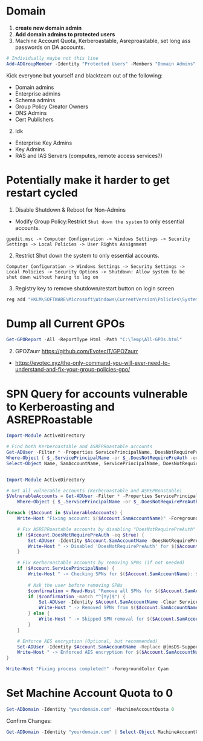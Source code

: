 # Domain
1. **create new domain admin**
2. **Add domain admins to protected users**
3. Machine Account Quota, Kerberoastable, Asreproastable, set long ass passwords on DA accounts. 
```powershell
# Individually maybe not this line
Add-ADGroupMember -Identity "Protected Users" -Members "Domain Admins"
```
   
Kick everyone but yourself and blackteam out of the following:
  - Domain admins
  - Enterprise admins
  - Schema admins
  - Group Policy Creator Owners
  - DNS Admins
  - Cert Publishers

2. Idk
  - Enterprise Key Admins
  - Key Admins
  - RAS and IAS Servers (computes, remote access services?)

# Potentially make it harder to get restart cycled
1. Disable Shutdown & Reboot for Non-Admins
  - Modify Group Policy:Restrict ```Shut down the system``` to only essential accounts.
```plaintext
gpedit.msc -> Computer Configuration -> Windows Settings -> Security Settings -> Local Policies -> User Rights Assignment
 ```
2. Restrict Shut down the system to only essential accounts.
```plaintext
Computer Configuration -> Windows Settings -> Security Settings -> Local Policies -> Security Options -> Shutdown: Allow system to be shut down without having to log on
```
3. Registry key to remove shutdown/restart button on login screen
```powershell
reg add "HKLM\SOFTWARE\Microsoft\Windows\CurrentVersion\Policies\System" /v ShutdownWithoutLogon /t REG_DWORD /d 0 /f
```
# Dump all Current GPOs
```powershell
Get-GPOReport -All -ReportType Html -Path "C:\Temp\All-GPOs.html"
```

2. GPOZaurr
https://github.com/EvotecIT/GPOZaurr
  - https://evotec.xyz/the-only-command-you-will-ever-need-to-understand-and-fix-your-group-policies-gpo/

# SPN Query for accounts vulnerable to Kerberoasting and ASREPRoastable
```powershell
Import-Module ActiveDirectory

# Find both Kerberoastable and ASREPRoastable accounts
Get-ADUser -Filter * -Properties ServicePrincipalName, DoesNotRequirePreAuth | 
Where-Object { $_.ServicePrincipalName -or $_.DoesNotRequirePreAuth -eq $true } |
Select-Object Name, SamAccountName, ServicePrincipalName, DoesNotRequirePreAuth


Import-Module ActiveDirectory

# Get all vulnerable accounts (Kerberoastable and ASREPRoastable)
$VulnerableAccounts = Get-ADUser -Filter * -Properties ServicePrincipalName, DoesNotRequirePreAuth | 
    Where-Object { $_.ServicePrincipalName -or $_.DoesNotRequirePreAuth -eq $true }

foreach ($Account in $VulnerableAccounts) {
    Write-Host "Fixing account: $($Account.SamAccountName)" -ForegroundColor Yellow

    # Fix ASREPRoastable accounts by disabling "DoesNotRequirePreAuth"
    if ($Account.DoesNotRequirePreAuth -eq $true) {
        Set-ADUser -Identity $Account.SamAccountName -DoesNotRequirePreAuth $false
        Write-Host " -> Disabled 'DoesNotRequirePreAuth' for $($Account.SamAccountName)" -ForegroundColor Green
    }

    # Fix Kerberoastable accounts by removing SPNs (if not needed)
    if ($Account.ServicePrincipalName) {
        Write-Host " -> Checking SPNs for $($Account.SamAccountName): $($Account.ServicePrincipalName)"
        
        # Ask the user before removing SPNs
        $confirmation = Read-Host "Remove all SPNs for $($Account.SamAccountName)? (Y/N)"
        if ($confirmation -match "^[Yy]$") {
            Set-ADUser -Identity $Account.SamAccountName -Clear ServicePrincipalName
            Write-Host " -> Removed SPNs from $($Account.SamAccountName)" -ForegroundColor Green
        } else {
            Write-Host " -> Skipped SPN removal for $($Account.SamAccountName)" -ForegroundColor Red
        }
    }

    # Enforce AES encryption (Optional, but recommended)
    Set-ADUser -Identity $Account.SamAccountName -Replace @{msDS-SupportedEncryptionTypes=24}
    Write-Host " -> Enforced AES encryption for $($Account.SamAccountName)" -ForegroundColor Green
}

Write-Host "Fixing process completed!" -ForegroundColor Cyan

```

# Set Machine Account Quota to 0
```powershell
Set-ADDomain -Identity "yourdomain.com" -MachineAccountQuota 0
```
Confirm Changes:
```powershell
Get-ADDomain -Identity "yourdomain.com" | Select-Object MachineAccountQuota
```

